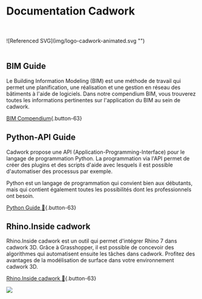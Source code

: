 # Documentation Cadwork

<br>
<br>
![Referenced SVG](img/logo-cadwork-animated.svg "")
<br>
<br>

<div class="BIM Kompendium" markdown>

## BIM Guide

Le Building Information Modeling (BIM) est une méthode de travail qui permet une planification, une réalisation et une gestion en réseau des bâtiments à l'aide de logiciels. 
Dans notre compendium BIM, vous trouverez toutes les informations pertinentes sur l'application du BIM au sein de cadwork.

[BIM Compendium](https://docs.cadwork.com/projects/cwbim/en/latest/fr/){.button-63}

## Python-API Guide

Cadwork propose une API (Application-Programming-Interface) pour le langage de programmation Python. 
La programmation via l'API permet de créer des plugins et des scripts d'aide avec lesquels il est possible d'automatiser des processus par exemple.

Python est un langage de programmation qui convient bien aux débutants, mais qui contient également toutes les possibilités dont les professionnels ont besoin.

[Python Guide :snake:](https://docs.cadwork.com/projects/cwapi3dpython){.button-63}

## Rhino.Inside cadwork

Rhino.Inside cadwork est un outil qui permet d'intégrer Rhino 7 dans cadwork 3D. Grâce à Grasshopper, il est possible de concevoir des algorithmes qui automatisent ensuite les tâches dans cadwork. 
Profitez des avantages de la modélisation de surface dans votre environnement cadwork 3D.

[Rhino.Inside cadwork :rhinoceros:](https://docs.cadwork.com/projects/cwrhino/en/latest/fr/){.button-63}

<noscript>
    <img src="https://analytics.cadwork.ca/ingress/e6b1702b-6224-4e93-94b7-9e4c2cd7ae06/pixel.gif">
</noscript>
<script defer src="https://analytics.cadwork.ca/ingress/e6b1702b-6224-4e93-94b7-9e4c2cd7ae06/script.js"></script>
